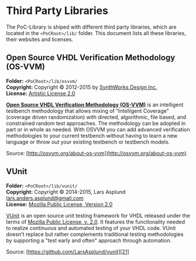 # Third Party Libraries

The PoC-Library is shiped with different third party libraries, which
are located in the `<PoCRoot>/lib/` folder. This document lists all these
libraries, their websites and licenses.


## Open Source VHDL Verification Methodology (OS-VVM)

**Folder:**		`<PoCRoot>/lib/osvvm/`  
**Copyright:**	Copyright © 2012-2015 by [SynthWorks Design Inc.](http://www.synthworks.com/)  
**License:**	[Artistic License 2.0][PAL2.0]

[**Open Source VHDL Verification Methodology (OS-VVM)**][11] is an intelligent testbench methodology that allows mixing of “Intelligent Coverage” (coverage driven randomization) with directed, algorithmic, file based, and constrained random test approaches. The methodology can be adopted in part or in whole as needed. With OSVVM you can add advanced verification methodologies to your current testbench without having to learn a new language or throw out your existing testbench or testbench models.

Source: [http://osvvm.org/about-os-vvm](http://osvvm.org/about-os-vvm)

 [11]: http://osvvm.org/


## VUnit

**Folder:**		`<PoCRoot>/lib/vunit/`  
**Copyright:**	Copyright © 2014-2015, Lars Asplund [lars.anders.asplund@gmail.com](mailto://lars.anders.asplund@gmail.com)  
**License:**	[Mozilla Public License, Version 2.0][MPL2.0]

[VUnit][21] is an open source unit testing framework for VHDL released under the terms of [Mozilla Public License, v. 2.0][MPL2.0]. It features the functionality needed to realize continuous and automated testing of your VHDL code. VUnit doesn't replace but rather complements traditional testing methodologies by supporting a "test early and often" approach through automation.

Source: [https://github.com/LarsAsplund/vunit][21]

 [21]: https://github.com/LarsAsplund/vunit


 [PAL2.0]:	http://www.perlfoundation.org/artistic_license_2_0
 [MPL2.0]:	https://www.mozilla.org/en-US/MPL/2.0/
 [AL2.0]:	http://www.apache.org/licenses/LICENSE-2.0
